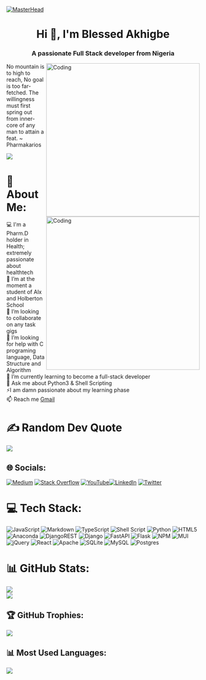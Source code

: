 <!-- Introduction -->
[![MasterHead](https://mir-s3-cdn-cf.behance.net/project_modules/fs/54b6c068097599.5b50bca476b9b.gif)](https://rishavchanda.io)
<h1 align="center">Hi 👋, I'm Blessed Akhigbe</h1>
<h3 align="center">A passionate Full Stack developer from Nigeria</h3>
<img align="right" alt="Coding" width="400" src="https://mir-s3-cdn-cf.behance.net/project_modules/max_1200/79731568097599.5b50bca477735.jpg">
<img align="right" alt="Coding" width="400" src="https://mir-s3-cdn-cf.behance.net/project_modules/max_1200/79731568097599.5b50bca477735.jpg">
<!-- My Life's Philosophy -->


No mountain is to high to reach, No goal is too far-fetched. The willingness must first spring out from inner-core of any man to attain a feat. ~ Pharmakarios

[![](https://visitcount.itsvg.in/api?id=Mcsavvy&icon=0&color=5)](https://visitcount.itsvg.in)

<!-- here picture updates -->
 # 💫 About Me:
 💻 I'm a Pharm.D holder in Health; extremely passionate about healthtech<br>🔭 I’m at the moment a student of Alx and Holberton School<br>👯 I’m looking to collaborate on any task gigs<br>🤝 I’m looking for help with C programing language, Data Structure and Algorithm<br>🌱 I’m currently learning to become a full-stack developer<br>💬 Ask me about Python3 & Shell Scripting<br>⚡I am damn passionate about my learning phase<br>📫 Reach me <a href="akhigbeblessed@gmail.com"> Gmail</a><br>

 # ✍️ Random Dev Quote
![](https://quotes-github-readme.vercel.app/api?type=horizontal&theme=radical)

<!-- Social media Gigs -->
## 🌐 Socials:
[![Medium](https://img.shields.io/badge/Medium-12100E?logo=medium&logoColor=white)](https://medium.com/@akhigbeblessed) [![Stack Overflow](https://img.shields.io/badge/-Stackoverflow-FE7A16?logo=stack-overflow&logoColor=white)](https://stackoverflow.com/users/....) [![YouTube](https://img.shields.io/badge/YouTube-%23FF0000.svg?logo=YouTube&logoColor=white)](https://youtube.com/akhigbeblessed)[![LinkedIn](https://img.shields.io/badge/LinkedIn-%230077B5.svg?logo=linkedin&logoColor=white)](https://www.linkedin.com/in/blessed-akhigbe-pharm-d-968509b6/) [![Twitter](https://img.shields.io/badge/Twitter-%231DA1F2.svg?logo=Twitter&logoColor=white)](https://twitter.com/https://twitter.com/Pharmakarios_1) 
<!-- Tech strongholds -->
# 💻 Tech Stack:
![JavaScript](https://img.shields.io/badge/javascript-%23323330.svg?style=for-the-badge&logo=javascript&logoColor=%23F7DF1E) ![Markdown](https://img.shields.io/badge/markdown-%23000000.svg?style=for-the-badge&logo=markdown&logoColor=white) ![TypeScript](https://img.shields.io/badge/typescript-%23007ACC.svg?style=for-the-badge&logo=typescript&logoColor=white) ![Shell Script](https://img.shields.io/badge/shell_script-%23121011.svg?style=for-the-badge&logo=gnu-bash&logoColor=white) ![Python](https://img.shields.io/badge/python-3670A0?style=for-the-badge&logo=python&logoColor=ffdd54) ![HTML5](https://img.shields.io/badge/html5-%23E34F26.svg?style=for-the-badge&logo=html5&logoColor=white) ![Anaconda](https://img.shields.io/badge/Anaconda-%2344A833.svg?style=for-the-badge&logo=anaconda&logoColor=white) ![DjangoREST](https://img.shields.io/badge/DJANGO-REST-ff1709?style=for-the-badge&logo=django&logoColor=white&color=ff1709&labelColor=gray) ![Django](https://img.shields.io/badge/django-%23092E20.svg?style=for-the-badge&logo=django&logoColor=white) ![FastAPI](https://img.shields.io/badge/FastAPI-005571?style=for-the-badge&logo=fastapi) ![Flask](https://img.shields.io/badge/flask-%23000.svg?style=for-the-badge&logo=flask&logoColor=white) ![NPM](https://img.shields.io/badge/NPM-%23000000.svg?style=for-the-badge&logo=npm&logoColor=white) ![MUI](https://img.shields.io/badge/MUI-%230081CB.svg?style=for-the-badge&logo=material-ui&logoColor=white) ![jQuery](https://img.shields.io/badge/jquery-%230769AD.svg?style=for-the-badge&logo=jquery&logoColor=white) ![React](https://img.shields.io/badge/react-%2320232a.svg?style=for-the-badge&logo=react&logoColor=%2361DAFB) ![Apache](https://img.shields.io/badge/apache-%23D42029.svg?style=for-the-badge&logo=apache&logoColor=white) ![SQLite](https://img.shields.io/badge/sqlite-%2307405e.svg?style=for-the-badge&logo=sqlite&logoColor=white) ![MySQL](https://img.shields.io/badge/mysql-%2300f.svg?style=for-the-badge&logo=mysql&logoColor=white) ![Postgres](https://img.shields.io/badge/postgres-%23316192.svg?style=for-the-badge&logo=postgresql&logoColor=white)
# 📊 GitHub Stats:
![](https://github-readme-stats.vercel.app/api?username=Pharmakarios1&theme=vue-dark&hide_border=true&include_all_commits=true&count_private=false)<br/>
![](https://github-readme-streak-stats.herokuapp.com/?user=Pharmakarios1&theme=vue-dark&hide_border=true)<br/>

## 🏆 GitHub Trophies:
![](https://github-profile-trophy.vercel.app/?username=Pharmakarios1&theme=discord&no-frame=true&no-bg=false&margin-w=4)

## 📊 Most Used Languages:
![](https://github-readme-stats.vercel.app/api/top-langs/?username=Pharmakarios1&theme=tokyonight&hide_border=false&include_all_commits=true&count_private=true&layout=compact)



























